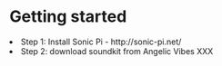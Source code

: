 <h1> Getting started </h1>
  <li>Step 1: Install Sonic Pi - http://sonic-pi.net/</li>
  <li>Step 2: download soundkit from Angelic Vibes XXX</li>
